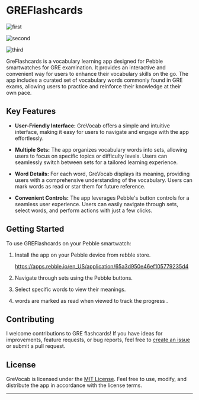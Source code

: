 # GREFlashcards

![first](https://github.com/ankithreddypati/GREFlashcards/assets/113855501/3b330fe1-500f-434c-8264-1efeab2c14f1)

![second](https://github.com/ankithreddypati/GREFlashcards/assets/113855501/03fdd5a1-da4a-4775-bc69-6ec762cd17e7)

![third](https://github.com/ankithreddypati/GREFlashcards/assets/113855501/44457f21-374f-4e50-a6df-b288c8ef060b)

GreFlashcards is a vocabulary learning app designed for Pebble smartwatches for GRE examination. It provides an interactive and convenient way for users to enhance their vocabulary skills on the go. The app includes a curated set of vocabulary words commonly found in GRE exams, allowing users to practice and reinforce their knowledge at their own pace.

## Key Features

- **User-Friendly Interface:** GreVocab offers a simple and intuitive interface, making it easy for users to navigate and engage with the app effortlessly.

- **Multiple Sets:** The app organizes vocabulary words into sets, allowing users to focus on specific topics or difficulty levels. Users can seamlessly switch between sets for a tailored learning experience.

- **Word Details:** For each word, GreVocab displays its meaning, providing users with a comprehensive understanding of the vocabulary. Users can mark words as read or star them for future reference.

- **Convenient Controls:** The app leverages Pebble's button controls for a seamless user experience. Users can easily navigate through sets, select words, and perform actions with just a few clicks.

## Getting Started

To use GREFlashcards on your Pebble smartwatch:

1. Install the app on your Pebble device from rebble store.
   
   https://apps.rebble.io/en_US/application/65a3d950e46ef105779235d4

2. Navigate through sets using the Pebble buttons.
3. Select specific words to view their meanings.
4. words are marked as read when viewed to track the progress .

## Contributing

I welcome contributions to GRE flashcards! If you have ideas for improvements, feature requests, or bug reports, feel free to [create an issue](https://github.com/ankithreddypati/grevocab/issues/new) or submit a pull request.

## License

GreVocab is licensed under the [MIT License](https://github.com/ankithreddypati/grevocab/blob/main/LICENSE). Feel free to use, modify, and distribute the app in accordance with the license terms.

---
